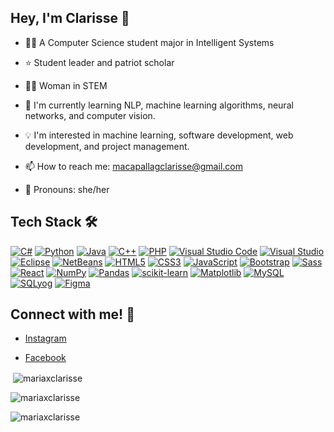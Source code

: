 ## Hey, I'm Clarisse 👋

- 👩‍💻 A Computer Science student major in Intelligent Systems

- ⭐ Student leader and patriot scholar

- 💁‍♀️ Woman in STEM

- 🌱 I'm currently learning NLP, machine learning algorithms, neural networks, and computer vision.

- 💡 I'm interested in machine learning, software development, web development, and project management.

- 📫 How to reach me: macapallagclarisse@gmail.com

- 🌼 Pronouns: she/her


## Tech Stack 🛠 

[![C#](https://img.shields.io/badge/-C%23-239120?logo=c-sharp&logoColor=white&style=flat-square)](#) [![Python](https://img.shields.io/badge/-Python-3776AB?logo=python&logoColor=white&style=flat-square)](#) [![Java](https://img.shields.io/badge/-Java-007396?logo=java&logoColor=white&style=flat-square)](#) [![C++](https://img.shields.io/badge/-C%2B%2B-00599C?logo=c%2B%2B&logoColor=white&style=flat-square)](#)
[![PHP](https://img.shields.io/badge/-PHP-777BB4?logo=php&logoColor=white&style=flat-square)](#) [![Visual Studio Code](https://img.shields.io/badge/-Visual%20Studio%20Code-007ACC?logo=visual-studio-code&logoColor=white&style=flat-square)](#) [![Visual Studio](https://img.shields.io/badge/-Visual%20Studio-5C2D91?logo=visual-studio&logoColor=white&style=flat-square)](#) [![Eclipse](https://img.shields.io/badge/-Eclipse-2C2255?logo=eclipse&logoColor=white&style=flat-square)](#) [![NetBeans](https://img.shields.io/badge/-NetBeans-1B6AC6?logo=apache-netbeans-ide&logoColor=white&style=flat-square)](#)
[![HTML5](https://img.shields.io/badge/-HTML5-E34F26?logo=html5&logoColor=white&style=flat-square)](#) [![CSS3](https://img.shields.io/badge/-CSS3-1572B6?logo=css3&logoColor=white&style=flat-square)](#) [![JavaScript](https://img.shields.io/badge/-JavaScript-F7DF1E?logo=javascript&logoColor=white&style=flat-square)](#) [![Bootstrap](https://img.shields.io/badge/-Bootstrap-7952B3?logo=bootstrap&logoColor=white&style=flat-square)](#)
[![Sass](https://img.shields.io/badge/-Sass-CC6699?logo=sass&logoColor=white&style=flat-square)](#) [![React](https://img.shields.io/badge/-React-61DAFB?logo=react&logoColor=white&style=flat-square)](#) [![NumPy](https://img.shields.io/badge/-NumPy-013243?logo=numpy&logoColor=white&style=flat-square)](#) [![Pandas](https://img.shields.io/badge/-Pandas-150458?logo=pandas&logoColor=white&style=flat-square)](#) [![scikit-learn](https://img.shields.io/badge/-scikit--learn-F7931E?logo=scikit-learn&logoColor=white&style=flat-square)](#) [![Matplotlib](https://img.shields.io/badge/-Matplotlib-11557C?logo=matplotlib&logoColor=white&style=flat-square)](#) [![MySQL](https://img.shields.io/badge/-MySQL-4479A1?logo=mysql&logoColor=white&style=flat-square)](#) [![SQLyog](https://img.shields.io/badge/-SQLyog-F29111?logo=mysql&logoColor=white&style=flat-square)](#) [![Figma](https://img.shields.io/badge/-Figma-F24E1E?logo=figma&logoColor=white&style=flat-square)](#)


## Connect with me! 🔗

- [Instagram](https://www.instagram.com/mariaxclarisse/)

- [Facebook](https://www.facebook.com/clarisse.macapallag)



<p>&nbsp;<img align="center" src="https://github-readme-stats.vercel.app/api?username=mariaxclarisse&show_icons=true&locale=en" alt="mariaxclarisse" /></p>

<p><img align="center" src="https://github-readme-streak-stats.herokuapp.com/?user=mariaxclarisse&" alt="mariaxclarisse" /></p>

<p><img align="left" src="https://github-readme-stats.vercel.app/api/top-langs?username=mariaxclarisse&show_icons=true&locale=en&layout=compact" alt="mariaxclarisse" /></p>

